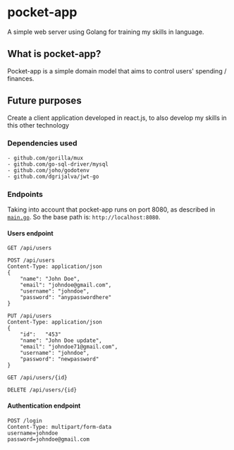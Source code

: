 # pocket-app
A simple web server using Golang for training my skills in language.

## What is pocket-app?
Pocket-app is a simple domain model that aims to control users' spending / finances.

## Future purposes
Create a client application developed in react.js, to also develop my skills in this other technology

### Dependencies used
```
- github.com/gorilla/mux
- github.com/go-sql-driver/mysql
- github.com/joho/godotenv
- github.com/dgrijalva/jwt-go
```

### Endpoints
Taking into account that pocket-app runs on port 8080, as described in [`main.go`](main.go). So the base path is: `http://localhost:8080`.

#### Users endpoint
```
GET /api/users
```
```
POST /api/users
Content-Type: application/json
{
    "name": "John Doe",
    "email": "johndoe@gmail.com",
    "username": "johndoe",
    "password": "anypasswordhere"
}
```
```
PUT /api/users
Content-Type: application/json
{
    "id":   "453"
    "name": "John Doe update",
    "email": "johndoe71@gmail.com",
    "username": "johndoe",
    "password": "newpassword"
}
```
```
GET /api/users/{id}
```
```
DELETE /api/users/{id}
```

#### Authentication endpoint
```
POST /login 
Content-Type: multipart/form-data
username=johndoe
password=johndoe@gmail.com
```